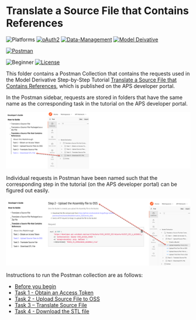 # Translate a Source File that Contains References

![Platforms](https://img.shields.io/badge/Web-Windows|MacOS-lightgray.svg)
[![oAuth2](https://img.shields.io/badge/Authentication-v2-green.svg)](http://developer.autodesk.com/)
[![Data-Management](https://img.shields.io/badge/Data%20Management-v2-green.svg)](http://developer.autodesk.com/)
[![Model Deivative](https://img.shields.io/badge/Model%20Derivative-v2-green.svg)](http://developer.autodesk.com/)

[![Postman](https://img.shields.io/badge/Postman-v10-orange.svg)](https://www.getpostman.com/)


![Beginner](https://img.shields.io/badge/Level-Beginner-green.svg)
[![License](https://img.shields.io/:license-MIT-blue.svg)](http://opensource.org/licenses/MIT)

This folder contains a Postman Collection that contains the requests used in the Model Derivative Step-by-Step Tutorial [Translate a Source File that Contains References](https://aps.autodesk.com/en/docs/model-derivative/v2/tutorials/translate-source-file-containing-xref/), which is published on the APS developer portal.

In the Postman sidebar, requests are stored in folders that have the same name as the corresponding task in the tutorial on the APS developer portal.

![APS developer portal menu to Postman](images/tutorial_03_postman_forge_menu_01.png "APS developer portal task to Postman mapping")

Individual requests in Postman have been named such that the corresponding step in the tutorial (on the APS developer portal) can be figured out easily.

![APS developer portal steps to Postman](images/tutorial_03_postman_forge_menu_02.png "APS developer portal task to Postman mapping")

Instructions to run the Postman collection are as follows:

- [Before you begin](instructions/before_you_begin.md)
- [Task 1 - Obtain an Access Token](instructions/task-1.md)
- [Task 2 - Upload Source File to OSS](instructions/task-2.md)
- [Task 3 – Translate Source File](instructions/task-3.md)
- [Task 4 - Download the STL file](instructions/task-4.md)
